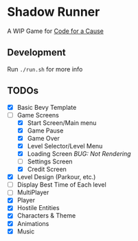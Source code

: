 # Shadow Runner

A WIP Game for [Code for a Cause](https://itch.io/jam/code-for-a-cause)

## Development

Run `./run.sh` for more info

## TODOs

- [x] Basic Bevy Template
- [ ] Game Screens
    - [x] Start Screen/Main menu
    - [x] Game Pause
    - [x] Game Over
    - [x] Level Selector/Level Menu
    - [x] Loading Screen _BUG: Not Rendering_
    - [ ] Settings Screen
    - [x] Credit Screen
- [x] Level Design (Parkour, etc.)
- [ ] Display Best Time of Each level
- [ ] MultiPlayer
- [x] Player
- [x] Hostile Entities
- [x] Characters & Theme
- [x] Animations
- [x] Music
